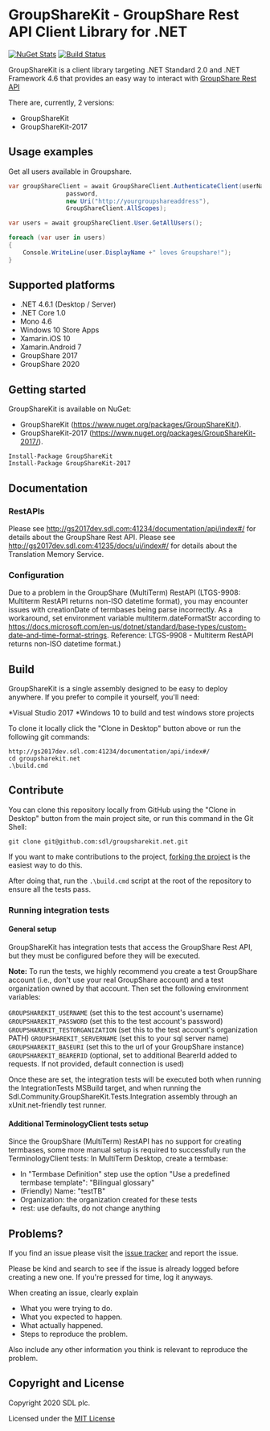 # GroupShareKit - GroupShare Rest API Client Library for .NET 
[![NuGet Stats](https://img.shields.io/nuget/v/groupsharekit.svg)](https://www.nuget.org/packages/GroupShareKit)
[![Build Status](https://dev.azure.com/sdl/GroupShareKit/_apis/build/status/sdl.groupsharekit.net)](https://dev.azure.com/sdl/GroupShareKit/_build/latest?definitionId=808)

GroupShareKit is a client library targeting .NET Standard 2.0 and .NET Framework 4.6 that provides an easy way to interact with [GroupShare Rest API](http://gs2017dev.sdl.com:41234/documentation/api/index#/)

There are, currently, 2 versions:
 * GroupShareKit
 * GroupShareKit-2017

## Usage examples

Get all users available in Groupshare.

```c#
var groupShareClient = await GroupShareClient.AuthenticateClient(userName,
                password,
                new Uri("http://yourgroupshareaddress"),
                GroupShareClient.AllScopes);

var users = await groupShareClient.User.GetAllUsers();

foreach (var user in users)
{
    Console.WriteLine(user.DisplayName +" loves Groupshare!");
}
```
## Supported platforms

* .NET 4.6.1 (Desktop / Server)
* .NET Core 1.0
* Mono 4.6
* Windows 10 Store Apps
* Xamarin.iOS 10 
* Xamarin.Android 7
* GroupShare 2017
* GroupShare 2020

## Getting started

GroupShareKit is available on NuGet: 
* GroupShareKit (https://www.nuget.org/packages/GroupShareKit/).
* GroupShareKit-2017 (https://www.nuget.org/packages/GroupShareKit-2017/).

```
Install-Package GroupShareKit
Install-Package GroupShareKit-2017
```

## Documentation

### RestAPIs

Please see http://gs2017dev.sdl.com:41234/documentation/api/index#/ for details about the GroupShare Rest API.
Please see http://gs2017dev.sdl.com:41235/docs/ui/index#/ for details about the Translation Memory Service.

### Configuration

Due to a problem in the GroupShare (MultiTerm) RestAPI (LTGS-9908: Multiterm RestAPI returns non-ISO datetime format), you may encounter issues with creationDate of termbases being parse incorrectly.
As a workaround, set environment variable multiterm.dateFormatStr according to https://docs.microsoft.com/en-us/dotnet/standard/base-types/custom-date-and-time-format-strings.
Reference: LTGS-9908 - Multiterm RestAPI returns non-ISO datetime format.)

## Build

GroupShareKit is a single assembly designed to be easy to deploy anywhere. If you prefer to compile it yourself, you'll need:

*Visual Studio 2017
*Windows 10 to build and test windows store projects

To clone it locally click the "Clone in Desktop" button above or run the following git commands:

```
http://gs2017dev.sdl.com:41234/documentation/api/index#/
cd groupsharekit.net
.\build.cmd
```
## Contribute

You can clone this repository locally from GitHub using the "Clone in Desktop" 
button from the main project site, or run this command in the Git Shell:

`git clone git@github.com:sdl/groupsharekit.net.git`

If you want to make contributions to the project, 
[forking the project](https://help.github.com/articles/fork-a-repo) is the 
easiest way to do this. 

After doing that, run the `.\build.cmd` script at the root of the repository 
to ensure all the tests pass.

### Running integration tests

#### General setup

GroupShareKit has integration tests that access the GroupShare Rest API, but they must be 
configured before they will be executed.

**Note:** To run the tests, we highly recommend you create a test GroupShare
account (i.e., don't use your real GroupShare account) and a test organization
owned by that account. Then set the following environment variables:

`GROUPSHAREKIT_USERNAME` (set this to the test account's username)
`GROUPSHAREKIT_PASSWORD` (set this to the test account's password)
`GROUPSHAREKIT_TESTORGANIZATION` (set this to the test account's organization PATH)
`GROUPSHAREKIT_SERVERNAME` (set this to your sql server name)
`GROUPSHAREKIT_BASEURI` (set this to the url of your GroupShare instance)
`GROUPSHAREKIT_BEARERID` (optional, set to additional BearerId added to requests. If not provided, default connection is used)

Once these are set, the integration tests will be executed both when 
running the IntegrationTests MSBuild target, and when running the 
Sdl.Community.GroupShareKit.Tests.Integration assembly through an xUnit.net-friendly test runner.

#### Additional TerminologyClient tests setup

Since the GroupShare (MultiTerm) RestAPI has no support for creating termbases, some more manual setup is required to successfully run the TerminologyClient tests:
In MultiTerm Desktop, create a termbase:
* In "Termbase Definition" step use the option "Use a predefined termbase template": "Bilingual glossary"
* (Friendly) Name: "testTB"
* Organization: the organization created for these tests
* rest: use defaults, do not change anything

## Problems?

If you find an issue please visit the [issue tracker](https://github.com/sdl/groupsharekit.net/issues) and report the issue. 

Please be kind and search to see if the issue is already logged before creating
a new one. If you're pressed for time, log it anyways.

When creating an issue, clearly explain

* What you were trying to do.
* What you expected to happen.
* What actually happened.
* Steps to reproduce the problem.

Also include any other information you think is relevant to reproduce the 
problem.

## Copyright and License

Copyright 2020 SDL plc.

Licensed under the [MIT License](https://github.com/sdl/groupsharekit.net/blob/master/LICENSE)
